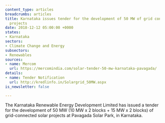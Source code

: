 ```yaml
---
content_type: articles
breadcrumbs: articles
title: Karnataka issues tender for the development of 50 MW of grid connected solar
  projects
date: 2018-12-12 05:00:00 +0000
states:
- Karnataka
sectors:
- Climate Change and Energy
subsectors:
- Renewables
sources:
- name: Mercom
  url: https://mercomindia.com/solar-tender-50-mw-karnataka-pavagada/
details:
- name: Tender Notification
  url: http://kredlinfo.in/Solargrid_50MW.aspx
is_newsletter: false

---
```

The Karnataka Renewable Energy Development Limited has issued a tender for the development of 50 MW (10 MW x 2 blocks + 15 MW x 2 blocks) of grid-connected solar projects at Pavagada Solar Park, in Karnataka.
